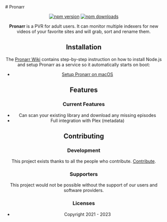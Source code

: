 <span align="center">
# Pronarr

<a href="https://www.npmjs.com/package/pronarr"><img title="npm version" src="https://badgen.net/npm/v/pronarr?label=stable"></a>
<a href="https://www.npmjs.com/package/pronarr"><img title="npm downloads" src="https://badgen.net/npm/dt/pronarr"></a>
</span>

**Pronarr** is a PVR for adult users. It can monitor multiple indexers for new videos of your favorite sites and will grab, sort and rename them.

## Installation

The [Pronarr Wiki](https://github.com/SmolSoftBoi/pronarr/wiki) contains step-by-step instruction on how to install Node.js and setup Pronarr as a service so it automatically starts on boot:

* [Setup Pronarr on macOS](https://github.com/SmolSoftBoi/pronarr/wiki/Install-Pronarr-on-macOS)

## Features

### Current Features

* Can scan your existing library and download any missing episodes
* Full integration with Plex (metadata)

## Contributing

### Development

This project exists thanks to all the people who contribute. [Contribute](CONTRIBUTING.md).

### Supporters

This project would not be possible without the support of our users and software providers.

### Licenses

* Copyright 2021 - 2023
